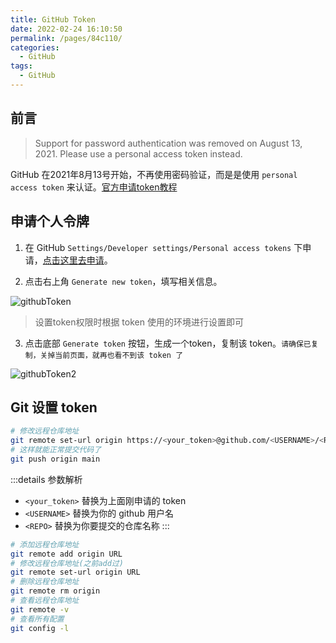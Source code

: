 ```yaml
---
title: GitHub Token
date: 2022-02-24 16:10:50
permalink: /pages/84c110/
categories:
  - GitHub
tags:
  - GitHub
---
```


## 前言

> Support for password authentication was removed on August 13, 2021. Please use a personal access token instead.

GitHub 在2021年8月13号开始，不再使用密码验证，而是是使用 `personal access token` 来认证。[官方申请token教程](https://docs.github.com/en/authentication/keeping-your-account-and-data-secure/creating-a-personal-access-token)  

## 申请个人令牌

1. 在 GitHub `Settings/Developer settings/Personal access tokens` 下申请，[点击这里去申请](https://github.com/settings/tokens)。

2. 点击右上角 `Generate new token`，填写相关信息。

![githubToken](https://cdn.staticaly.com/gh/foreverRuns/image-hosting@main/blog/githubToken.402hh8j48am.webp)

> 设置token权限时根据 token 使用的环境进行设置即可

3. 点击底部 `Generate token` 按钮，生成一个token，复制该 token。`请确保已复制，关掉当前页面，就再也看不到该 token 了`

![githubToken2](https://cdn.staticaly.com/gh/foreverRuns/image-hosting@main/blog/githubToken2.10umdrk9b7yo.webp)

## Git 设置 token

```sh
# 修改远程仓库地址
git remote set-url origin https://<your_token>@github.com/<USERNAME>/<REPO>.git
# 这样就能正常提交代码了
git push origin main
```
:::details 参数解析
* `<your_token>` 替换为上面刚申请的 token
* `<USERNAME>` 替换为你的 github 用户名
* `<REPO>` 替换为你要提交的仓库名称
:::

```sh
# 添加远程仓库地址
git remote add origin URL
# 修改远程仓库地址(之前add过)
git remote set-url origin URL
# 删除远程仓库地址
git remote rm origin
# 查看远程仓库地址
git remote -v
# 查看所有配置
git config -l
```

